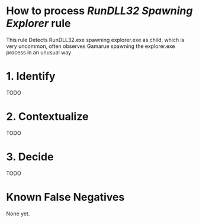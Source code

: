 # How to process *RunDLL32 Spawning Explorer* rule
This rule Detects RunDLL32.exe spawning explorer.exe as child, which is very uncommon, often observes Gamarue spawning the explorer.exe process in an unusual way

# 1. Identify
TODO

# 2. Contextualize
TODO

# 3. Decide
TODO

# Known False Negatives
None yet.
